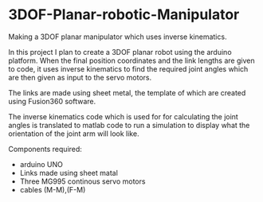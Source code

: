 # 3DOF-Planar-robotic-Manipulator
Making a 3DOF planar manipulator which uses inverse kinematics.

In this project I plan to create a 3DOF planar robot using the arduino platform.
When the final position coordinates and the link lengths are given to code,
it uses inverse kinematics to find the required joint angles which are then 
given as input to the servo motors.

The links are made using sheet metal, the template of which are created using Fusion360 software.

The inverse kinematics code which is used for for calculating the joint angles is translated to matlab code to run a simulation to display what the orientation of the joint arm will look like.

Components required:
* arduino UNO
* Links made using sheet matal
* Three MG995 continous servo motors
* cables (M-M),(F-M)

